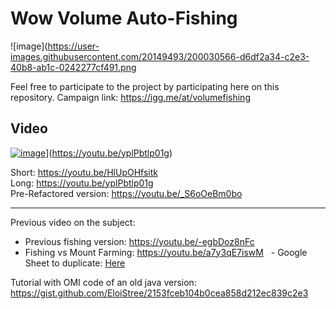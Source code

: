 # Wow Volume Auto-Fishing

![image](https://user-images.githubusercontent.com/20149493/200030566-d6df2a34-c2e3-40b8-ab1c-0242277cf491.png

Feel free to participate to the project by participating here on this repository.
Campaign link: https://igg.me/at/volumefishing


## Video
[![image](https://user-images.githubusercontent.com/20149493/200031639-3636dee6-f602-43e0-8365-0204f273db4f.png)](https://youtu.be/yplPbtlp01g)](https://youtu.be/yplPbtlp01g)

Short: https://youtu.be/HlUpOHfsitk  
Long: https://youtu.be/yplPbtlp01g  
Pre-Refactored version: https://youtu.be/_S6oOeBm0bo  


---------------------------------

Previous video on the subject:
- Previous fishing version: https://youtu.be/-egbDoz8nFc
- Fishing vs Mount Farming: https://youtu.be/a7y3qE7iswM
  - Google Sheet to duplicate: [Here](https://docs.google.com/spreadsheets/d/e/2PACX-1vTJPRh3XCHMMfq7Sb7PREtL9negk4knJwoXd6dg3c0tDAPMDpTOK3ApfNYs3iw6stMN4NZDdUzgP1Uz/pubhtml)


Tutorial with OMI code of an old java version:
https://gist.github.com/EloiStree/2153fceb104b0cea858d212ec839c2e3
